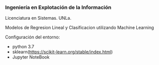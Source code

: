 ### Ingeniería en Explotación de la Información 

Licenciatura en Sistemas. UNLa.

Modelos de Regresion Lineal y Clasificacion utilizando Machine Learning 

Configuración del entorno:
* python 3.7 
* sklearn(https://scikit-learn.org/stable/index.html)
* Jupyter NoteBook
